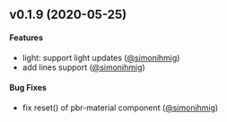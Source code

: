 ## v0.1.9 (2020-05-25)

#### Features
* light: support light updates ([@simonihmig](https://github.com/simonihmig))
* add lines support ([@simonihmig](https://github.com/simonihmig))

#### Bug Fixes
* fix reset() of pbr-material component ([@simonihmig](https://github.com/simonihmig))
